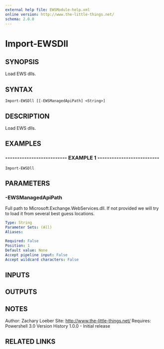 ```yaml
---
external help file: EWSModule-help.xml
online version: http://www.the-little-things.net/
schema: 2.0.0
---
```


# Import-EWSDll

## SYNOPSIS
Load EWS dlls.

## SYNTAX

```
Import-EWSDll [[-EWSManagedApiPath] <String>]
```

## DESCRIPTION
Load EWS dlls.

## EXAMPLES

### -------------------------- EXAMPLE 1 --------------------------
```
Import-EWSDll
```

## PARAMETERS

### -EWSManagedApiPath
Full path to Microsoft.Exchange.WebServices.dll.
If not provided we will try to load it from several best guess locations.

```yaml
Type: String
Parameter Sets: (All)
Aliases: 

Required: False
Position: 1
Default value: None
Accept pipeline input: False
Accept wildcard characters: False
```

## INPUTS

## OUTPUTS

## NOTES
Author: Zachary Loeber
Site: http://www.the-little-things.net/
Requires: Powershell 3.0
Version History
1.0.0 - Initial release

## RELATED LINKS

